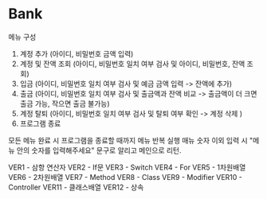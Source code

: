# Bank

메뉴 구성
1. 계정 추가 (아이디, 비밀번호 금액 입력)
2. 계정 및 잔액 조회 (아이디, 비밀번호 일치 여부 검사 및 아이디, 비밀번호, 잔액 조회)
3. 입금  (아이디, 비밀번호 일치 여부 검사 및 예금 금액 입력 -> 잔액에 추가)
4. 출금 (아이디, 비밀번호 일치 여부 검사 및 출금액과 잔액 비교 -> 출금액이 더 크면 출금 가능, 작으면 출금 불가능)
5. 계정 탈퇴 (아이디, 비밀번호 일치 여부 검사 및 탈퇴 여부 확인 -> 계정 삭제 )
9. 프로그램 종료

모든 메뉴 완료 시 프로그램을 종료할 때까지 메뉴 반복 실행
매뉴 숫자 이외 입력 시 "메뉴 안의 숫자를 입력해주세요" 문구로 알리고 메인으로 리턴. 

<Bank Version>
VER1 - 삼항 연산자
VER2 - If문
VER3 - Switch
VER4 - For
VER5 - 1차원배열
VER6 - 2차원배열
VER7 - Method
VER8 - Class
VER9 - Modifier
VER10 - Controller
VER11 - 클래스배열
VER12 - 상속
